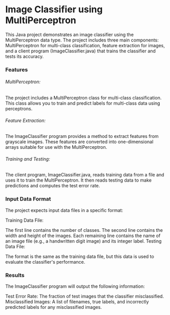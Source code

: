 # Image Classifier using MultiPerceptron
This Java project demonstrates an image classifier using the MultiPerceptron data type. The project includes three main components: MultiPerceptron for multi-class classification, feature extraction for images, and a client program (ImageClassifier.java) that trains the classifier and tests its accuracy.

### Features
###### MultiPerceptron: 
The project includes a MultiPerceptron class for multi-class classification. This class allows you to train and predict labels for multi-class data using perceptrons.

###### Feature Extraction:
The ImageClassifier program provides a method to extract features from grayscale images. These features are converted into one-dimensional arrays suitable for use with the MultiPerceptron.

###### Training and Testing:
The client program, ImageClassifier.java, reads training data from a file and uses it to train the MultiPerceptron. It then reads testing data to make predictions and computes the test error rate.

### Input Data Format
The project expects input data files in a specific format:

Training Data File:

The first line contains the number of classes.
The second line contains the width and height of the images.
Each remaining line contains the name of an image file (e.g., a handwritten digit image) and its integer label.
Testing Data File:

The format is the same as the training data file, but this data is used to evaluate the classifier's performance.

### Results

The ImageClassifier program will output the following information:

Test Error Rate: The fraction of test images that the classifier misclassified.
Misclassified Images: A list of filenames, true labels, and incorrectly predicted labels for any misclassified images.
